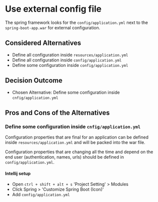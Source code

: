 # Use external config file
The spring framework looks for the `config/application.yml` next to the `spring-boot-app.war` for external configuration.

## Considered Alternatives

* Define all configuration inside `resources/application.yml`
* Define all configuration inside `config/application.yml`
* Define some configuration inside `config/application.yml`

## Decision Outcome

* Chosen Alternative: Define some configuration inside `cnfig/application.yml`

## Pros and Cons of the Alternatives <!-- optional -->

### Define some configuration inside `cnfig/application.yml`
Configuration properties that are final for an application can be defined inside `resources/application.yml` and will be packed into the war file.

Configuration properties that are changing all the time and depend on the end user (authentication, names, urls) should be defined in `config/application.yml`.

#### Intellij setup
- Open `ctrl + shift + alt + s` 'Project Setting' > Modules
- Click  Spring > 'Customize Spring Boot (Icon)'
- Add `config/application.yml`
